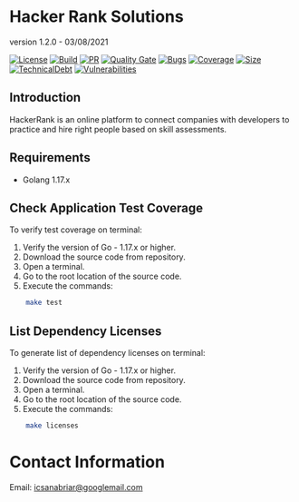 # Hacker Rank Solutions

version 1.2.0 - 03/08/2021

[![License](https://img.shields.io/badge/license-apache%202.0-blue.svg)](https://opensource.org/licenses/Apache-2.0)
[![Build](https://img.shields.io/github/workflow/status/icsanabriar/hackerrank-golang/CI)](https://github.com/icsanabriar/hackerrank-golang/actions/workflows/main.yml)
[![PR](https://img.shields.io/github/issues-pr/icsanabriar/hackerrank-golang)](https://github.com/icsanabriar/hackerrank-golang/pulls)
[![Quality Gate](https://sonarcloud.io/api/project_badges/measure?project=icsanabriar_hackerrank-golang&metric=alert_status)](https://sonarcloud.io/component_measures/metric/alert_status/list?id=icsanabriar_hackerrank-golang)
[![Bugs](https://sonarcloud.io/api/project_badges/measure?project=icsanabriar_hackerrank-golang&metric=bugs)](https://sonarcloud.io/component_measures/metric/bugs/list?id=icsanabriar_hackerrank-golang)
[![Coverage](https://sonarcloud.io/api/project_badges/measure?project=icsanabriar_hackerrank-golang&metric=coverage)](https://sonarcloud.io/component_measures/metric/coverage/list?id=icsanabriar_hackerrank-golang)
[![Size](https://sonarcloud.io/api/project_badges/measure?project=icsanabriar_hackerrank-golang&metric=ncloc)](https://sonarcloud.io/component_measures/metric/ncloc/list?id=icsanabriar_hackerrank-golang)
[![TechnicalDebt](https://sonarcloud.io/api/project_badges/measure?project=icsanabriar_hackerrank-golang&metric=sqale_index)](https://sonarcloud.io/component_measures/metric/sqale_index/list?id=icsanabriar_hackerrank-golang)
[![Vulnerabilities](https://sonarcloud.io/api/project_badges/measure?project=icsanabriar_hackerrank-golang&metric=vulnerabilities)](https://sonarcloud.io/component_measures/metric/vulnerabilities/list?id=icsanabriar_hackerrank-golang)

## Introduction

HackerRank is an online platform to connect companies with developers to practice and hire right people based on skill
assessments.

## Requirements

- Golang 1.17.x

## Check Application Test Coverage

To verify test coverage on terminal:

1. Verify the version of Go - 1.17.x or higher.
2. Download the source code from repository.
3. Open a terminal.
4. Go to the root location of the source code.
5. Execute the commands:

```bash
    make test
```

## List Dependency Licenses

To generate list of dependency licenses on terminal:

1. Verify the version of Go - 1.17.x or higher.
2. Download the source code from repository.
3. Open a terminal.
4. Go to the root location of the source code.
5. Execute the commands:

```bash
    make licenses
```

# Contact Information

Email: icsanabriar@googlemail.com
